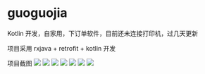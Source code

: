 # guoguojia
Kotlin 开发，自家用，下订单软件，目前还未连接打印机，过几天更新

项目采用 rxjava + retrofit + kotlin 开发

项目截图
![](https://s2.ax1x.com/2019/07/19/Zv254O.md.png)
![](https://s2.ax1x.com/2019/07/19/Zv24UK.md.png)
![](https://s2.ax1x.com/2019/07/19/Zv2cv9.md.png)
![](https://s2.ax1x.com/2019/07/19/Zv24UK.md.png)
![](https://s2.ax1x.com/2019/07/19/Zv2hE6.md.png)
![](https://s2.ax1x.com/2019/07/19/Zv2RD1.md.png)
![](https://s2.ax1x.com/2019/07/19/Zv2WHx.md.png)



